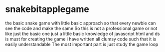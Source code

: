 # snakebitapplegame
the basic snake game with little basic approach so that every newbie can see the code and make the same 
So this is not a professional game or not like just the basic one 
just a little basic knowledge of javascript html and ds is must for creating the game
i have written all clumsy code such that it is easily understandable 
The most important part is just study the game loop
